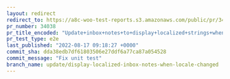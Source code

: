 ```yaml
---
layout: redirect
redirect_to: https://a8c-woo-test-reports.s3.amazonaws.com/public/pr/34038/e2e/index.html
pr_number: 34038
pr_title_encoded: "Update+inbox+notes+to+display+localized+strings+when+locale+changed"
pr_test_type: e2e
last_published: "2022-08-17 09:18:27 +0000"
commit_sha: dda38edb7df61803506e27ddf6a77ca87a054528
commit_message: "Fix unit test"
branch_name: update/display-localized-inbox-notes-when-locale-changed
---
```

